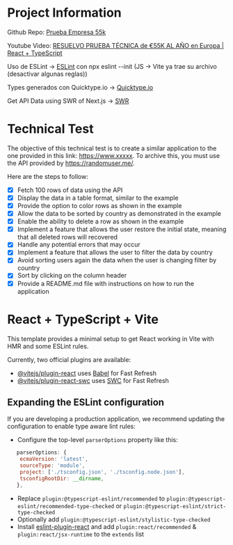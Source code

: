 # Project Information

Github Repo: [Prueba Empresa 55k](https://github.com/FabrizzioLoPresti/prueba-tecnica-react-ts-55k)

Youtube Video: [RESUELVO PRUEBA TÉCNICA de €55K AL AÑO en Europa | React + TypeScript](https://www.youtube.com/watch?v=mNJOWXc83Y4)

Uso de ESLint -> [ESLint](https://eslint.org/) con npx eslint --init (JS -> Vite ya trae su archivo (desactivar algunas reglas))

Types generados con Quicktype.io -> [Quicktype.io](https://quicktype.io/)

Get API Data using SWR of Next.js -> [SWR](https://swr.vercel.app/)

# Technical Test

The objective of this technical test is to create a similar application to the one provided in this link: https://www.xxxxx. To archive this, you must use the API provided by https://randomuser.me/.

Here are the steps to follow:

- [x] Fetch 100 rows of data using the API
- [x] Display the data in a table format, similar to the example
- [x] Provide the option to color rows as shown in the example
- [x] Allow the data to be sorted by country as demonstrated in the example
- [x] Enable the ability to delete a row as shown in the example
- [x] Implement a feature that allows the user restore the initial state, meaning that all deleted rows will recovered
- [x] Handle any potential errors that may occur
- [x] Implement a feature that allows the user to filter the data by country
- [x] Avoid sorting users again the data when the user is changing filter by country
- [x] Sort by clicking on the column header
- [x] Provide a README.md file with instructions on how to run the application

# React + TypeScript + Vite

This template provides a minimal setup to get React working in Vite with HMR and some ESLint rules.

Currently, two official plugins are available:

- [@vitejs/plugin-react](https://github.com/vitejs/vite-plugin-react/blob/main/packages/plugin-react/README.md) uses [Babel](https://babeljs.io/) for Fast Refresh
- [@vitejs/plugin-react-swc](https://github.com/vitejs/vite-plugin-react-swc) uses [SWC](https://swc.rs/) for Fast Refresh

## Expanding the ESLint configuration

If you are developing a production application, we recommend updating the configuration to enable type aware lint rules:

- Configure the top-level `parserOptions` property like this:

```js
   parserOptions: {
    ecmaVersion: 'latest',
    sourceType: 'module',
    project: ['./tsconfig.json', './tsconfig.node.json'],
    tsconfigRootDir: __dirname,
   },
```

- Replace `plugin:@typescript-eslint/recommended` to `plugin:@typescript-eslint/recommended-type-checked` or `plugin:@typescript-eslint/strict-type-checked`
- Optionally add `plugin:@typescript-eslint/stylistic-type-checked`
- Install [eslint-plugin-react](https://github.com/jsx-eslint/eslint-plugin-react) and add `plugin:react/recommended` & `plugin:react/jsx-runtime` to the `extends` list
